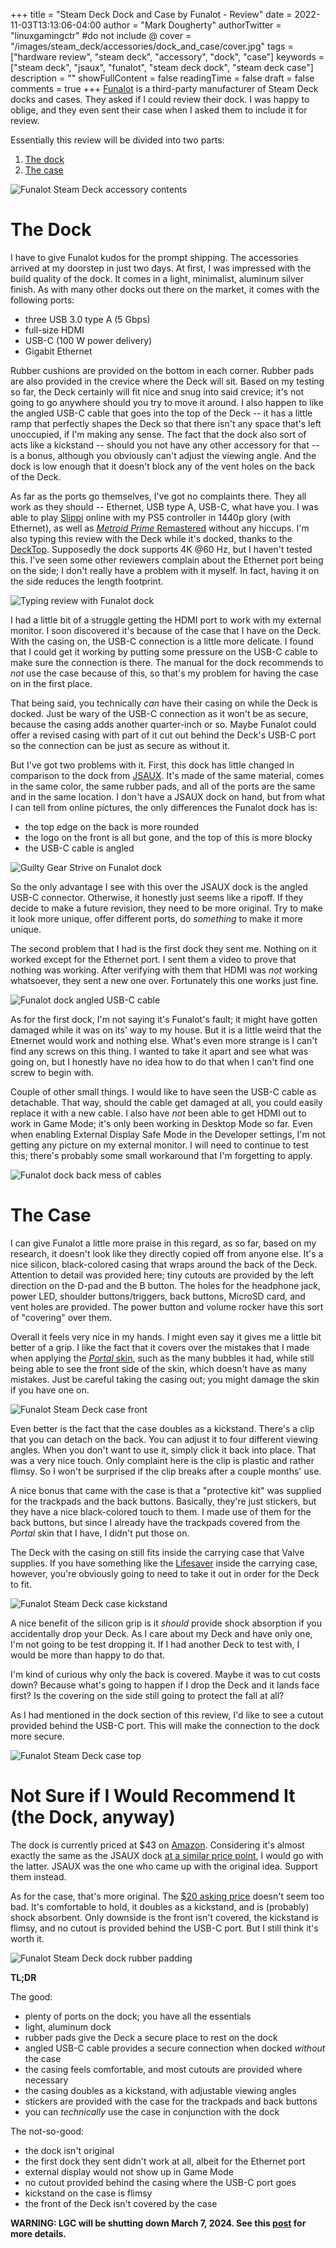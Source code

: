 +++
title = "Steam Deck Dock and Case by Funalot - Review"
date = 2022-11-03T13:13:06-04:00
author = "Mark Dougherty"
authorTwitter = "linuxgamingctr" #do not include @
cover = "/images/steam_deck/accessories/dock_and_case/cover.jpg"
tags = ["hardware review", "steam deck", "accessory", "dock", "case"]
keywords = ["steam deck", "jsaux", "funalot", "steam deck dock", "steam deck case"]
description = ""
showFullContent = false
readingTime = false
draft = false
comments = true
+++
[Funalot](https://twitter.com/funalotoffcial) is a third-party manufacturer of Steam Deck docks and cases. They asked if I could review their dock. I was happy to oblige, and they even sent their case when I asked them to include it for review.

Essentially this review will be divided into two parts:
1. [The dock](#the-dock)
2. [The case](#the-case)

![Funalot Steam Deck accessory contents](/images/steam_deck/accessories/dock_and_case/contents.jpg)

# The Dock
I have to give Funalot kudos for the prompt shipping. The accessories arrived at my doorstep in just two days. At first, I was impressed with the build quality of the dock. It comes in a light, minimalist, aluminum silver finish. As with many other docks out there on the market, it comes with the following ports:
- three USB 3.0 type A (5 Gbps)
- full-size HDMI
- USB-C (100 W power delivery)
- Gigabit Ethernet

Rubber cushions are provided on the bottom in each corner. Rubber pads are also provided in the crevice where the Deck will sit. Based on my testing so far, the Deck certainly will fit nice and snug into said crevice; it's not going to go anywhere should you try to move it around. I also happen to like the angled USB-C cable that goes into the top of the Deck -- it has a little ramp that perfectly shapes the Deck so that there isn't any space that's left unoccupied, if I'm making any sense. The fact that the dock also sort of acts like a kickstand -- should you not have any other accessory for that -- is a bonus, although you obviously can't adjust the viewing angle. And the dock is low enough that it doesn't block any of the vent holes on the back of the Deck.

As far as the ports go themselves, I've got no complaints there. They all work as they should -- Ethernet, USB type A, USB-C, what have you. I was able to play [Slippi](https://linuxgamingcentral.com/posts/steam-deck-and-melee/) online with my PS5 controller in 1440p glory (with Ethernet), as well as [*Metroid Prime* Remastered](https://linuxgamingcentral.com/posts/interview-with-metroid-prime-remastered-devs/) without any hiccups. I'm also typing this review with the Deck while it's docked, thanks to the [DeckTop](https://linuxgamingcentral.com/posts/decktop-wireless-keyboard-accessory-for-steam-deck-review/). Supposedly the dock supports 4K @60 Hz, but I haven't tested this. I've seen some other reviewers complain about the Ethernet port being on the side; I don't really have a problem with it myself. In fact, having it on the side reduces the length footprint.

![Typing review with Funalot dock](/images/steam_deck/accessories/dock_and_case/desktop.jpg)

I had a little bit of a struggle getting the HDMI port to work with my external monitor. I soon discovered it's because of the case that I have on the Deck. With the casing on, the USB-C connection is a little more delicate. I found that I could get it working by putting some pressure on the USB-C cable to make sure the connection is there. The manual for the dock recommends to *not* use the case because of this, so that's my problem for having the case on in the first place.

That being said, you technically *can* have their casing on while the Deck is docked. Just be wary of the USB-C connection as it won't be as secure, because the casing adds another quarter-inch or so. Maybe Funalot could offer a revised casing with part of it cut out behind the Deck's USB-C port so the connection can be just as secure as without it.

But I've got two problems with it. First, this dock has little changed in comparison to the dock from [JSAUX](https://www.jsaux.com/products/upgraded-docking-station-for-steam-deck). It's made of the same material, comes in the same color, the same rubber pads, and all of the ports are the same and in the same location. I don't have a JSAUX dock on hand, but from what I can tell from online pictures, the only differences the Funalot dock has is:
- the top edge on the back is more rounded
- the logo on the front is all but gone, and the top of this is more blocky
- the USB-C cable is angled

![Guilty Gear Strive on Funalot dock](/images/steam_deck/accessories/dock_and_case/ggst.jpg)

So the only advantage I see with this over the JSAUX dock is the angled USB-C connector. Otherwise, it honestly just seems like a ripoff. If they decide to make a future revision, they need to be more original. Try to make it look more unique, offer different ports, do *something* to make it more unique.

The second problem that I had is the first dock they sent me. Nothing on it worked except for the Ethernet port. I sent them a video to prove that nothing was working. After verifying with them that HDMI was *not* working whatsoever, they sent a new one over. Fortunately this one works just fine.

![Funalot dock angled USB-C cable](/images/steam_deck/accessories/dock_and_case/angled_connector.jpg)

As for the first dock, I'm not saying it's Funalot's fault; it might have gotten damaged while it was on its' way to my house. But it is a little weird that the Etnernet would work and nothing else. What's even more strange is I can't find any screws on this thing. I wanted to take it apart and see what was going on, but I honestly have no idea how to do that when I can't find one screw to begin with.

Couple of other small things. I would like to have seen the USB-C cable as detachable. That way, should the cable get damaged at all, you could easily replace it with a new cable. I also have *not* been able to get HDMI out to work in Game Mode; it's only been working in Desktop Mode so far. Even when enabling External Display Safe Mode in the Developer settings, I'm not getting any picture on my external monitor. I will need to continue to test this; there's probably some small workaround that I'm forgetting to apply.

![Funalot dock back mess of cables](/images/steam_deck/accessories/dock_and_case/dock_back.jpg)

# The Case
I can give Funalot a little more praise in this regard, as so far, based on my research, it doesn't look like they directly copied off from anyone else. It's a nice silicon, black-colored casing that wraps around the back of the Deck. Attention to detail was provided here; tiny cutouts are provided by the left direction on the D-pad and the B button. The holes for the headphone jack, power LED, shoulder buttons/triggers, back buttons, MicroSD card, and vent holes are provided. The power button and volume rocker have this sort of "covering" over them.

Overall it feels very nice in my hands. I might even say it gives me a little bit better of a grip. I like the fact that it covers over the mistakes that I made when applying the [*Portal* skin](https://linuxgamingcentral.com/posts/portal-skin-on-deck-review/), such as the many bubbles it had, while still being able to see the front side of the skin, which doesn't have as many mistakes. Just be careful taking the casing out; you might damage the skin if you have one on.

![Funalot Steam Deck case front](/images/steam_deck/accessories/dock_and_case/case_front.jpg)

Even better is the fact that the case doubles as a kickstand. There's a clip that you can detach on the back. You can adjust it to four different viewing angles. When you don't want to use it, simply click it back into place. That was a very nice touch. Only complaint here is the clip is plastic and rather flimsy. So I won't be surprised if the clip breaks after a couple months' use.

A nice bonus that came with the case is that a "protective kit" was supplied for the trackpads and the back buttons. Basically, they're just stickers, but they have a nice black-colored touch to them. I made use of them for the back buttons, but since I already have the trackpads covered from the *Portal* skin that I have, I didn't put those on.

The Deck with the casing on still fits inside the carrying case that Valve supplies. If you have something like the [Lifesaver](https://linuxgamingcentral.com/posts/lifesaver-for-deck-review/) inside the carrying case, however, you're obviously going to need to take it out in order for the Deck to fit.

![Funalot Steam Deck case kickstand](/images/steam_deck/accessories/dock_and_case/kickstand.jpg)

A nice benefit of the silicon grip is it *should* provide shock absorption if you accidentally drop your Deck. As I care about my Deck and have only one, I'm not going to be test dropping it. If I had another Deck to test with, I would be more than happy to do that.

I'm kind of curious why only the back is covered. Maybe it was to cut costs down? Because what's going to happen if I drop the Deck and it lands face first? Is the covering on the side still going to protect the fall at all?

As I had mentioned in the dock section of this review, I'd like to see a cutout provided behind the USB-C port. This will make the connection to the dock more secure.

![Funalot Steam Deck case top](/images/steam_deck/accessories/dock_and_case/case_top.jpg)

# Not Sure if I Would Recommend It (the Dock, anyway)
The dock is currently priced at $43 on [Amazon](https://www.amazon.com/Compatible-Funalot-Aluminum-Ethernet-Charging/dp/B0BFHQZCKN/ref=sr_1_1?keywords=Funalot&qid=1667501385&sr=8-1). Considering it's almost exactly the same as the JSAUX dock [at a similar price point](https://www.jsaux.com/products/upgraded-docking-station-for-steam-deck), I would go with the latter. JSAUX was the one who came up with the original idea. Support them instead.

As for the case, that's more original. The [$20 asking price](https://www.amazon.com/Adjustable-Funalot-Shock-Absorption-Anti-Collision-Accessories/dp/B0BCYSHC75/ref=sr_1_2?keywords=Funalot&qid=1667501385&sr=8-2) doesn't seem too bad. It's comfortable to hold, it doubles as a kickstand, and is (probably) shock absorbent. Only downside is the front isn't covered, the kickstand is flimsy, and no cutout is provided behind the USB-C port. But I still think it's worth it.

![Funalot Steam Deck dock rubber padding](/images/steam_deck/accessories/dock_and_case/rubber_padding.jpg)

**TL;DR**

The good:
- plenty of ports on the dock; you have all the essentials
- light, aluminum dock
- rubber pads give the Deck a secure place to rest on the dock
- angled USB-C cable provides a secure connection when docked *without* the case
- the casing feels comfortable, and most cutouts are provided where necessary
- the casing doubles as a kickstand, with adjustable viewing angles
- stickers are provided with the case for the trackpads and back buttons
- you can *technically* use the case in conjunction with the dock

The not-so-good:
- the dock isn't original
- the first dock they sent didn't work at all, albeit for the Ethernet port
- external display would not show up in Game Mode
- no cutout provided behind the casing where the USB-C port goes
- kickstand on the case is flimsy
- the front of the Deck isn't covered by the case

**WARNING: LGC will be shutting down March 7, 2024. See this [post](https://linuxgamingcentral.com/posts/the-end-of-lgc/) for more details.**
